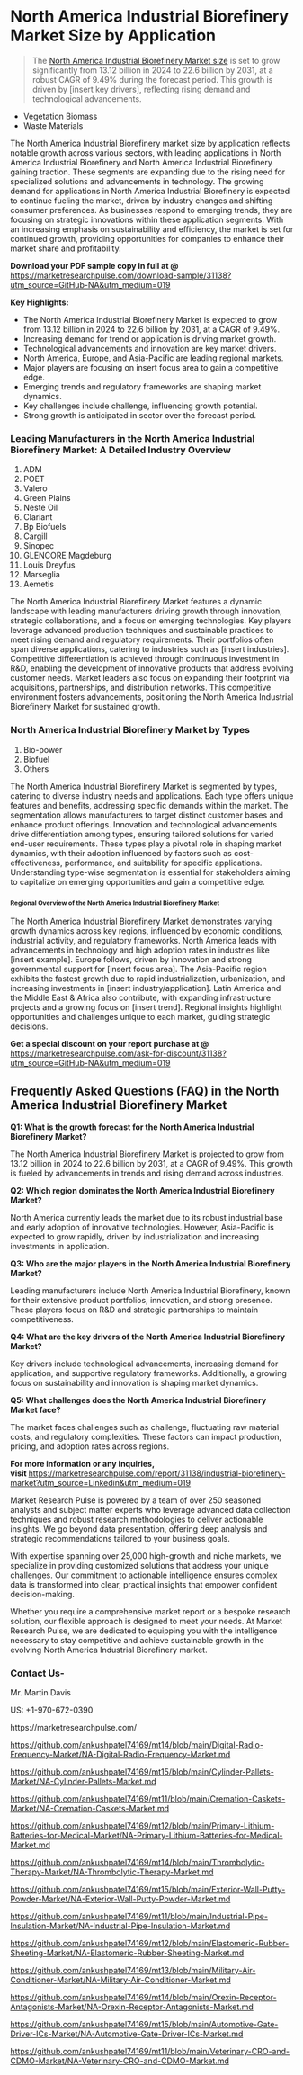 <h1>North America Industrial Biorefinery Market&nbsp;Size by Application</h1><blockquote><p>The <a href="https://marketresearchpulse.com/download-sample/31138?utm_source=GitHub-NA&amp;utm_medium=019">North America Industrial Biorefinery Market size</a> is set to grow significantly from 13.12 billion in 2024 to 22.6 billion by 2031, at a robust CAGR of 9.49% during the forecast period. This growth is driven by [insert key drivers], reflecting rising demand and technological advancements.</p></blockquote><ul><li>Vegetation Biomass<li> Waste Materials</li></ul><p>The North America Industrial Biorefinery market size by application reflects notable growth across various sectors, with leading applications in North America Industrial Biorefinery and North America Industrial Biorefinery gaining traction. These segments are expanding due to the rising need for specialized solutions and advancements in technology. The growing demand for applications in North America Industrial Biorefinery is expected to continue fueling the market, driven by industry changes and shifting consumer preferences. As businesses respond to emerging trends, they are focusing on strategic innovations within these application segments. With an increasing emphasis on sustainability and efficiency, the market is set for continued growth, providing opportunities for companies to enhance their market share and profitability.</p><p><strong>Download your PDF sample copy in full at @ </strong><a href="https://marketresearchpulse.com/download-sample/31138?utm_source=GitHub-NA&amp;utm_medium=019">https://marketresearchpulse.com/download-sample/31138?utm_source=GitHub-NA&amp;utm_medium=019</a></p><p><strong>Key Highlights: </strong></p><ul><li>The North America Industrial Biorefinery Market is expected to grow from 13.12 billion in 2024 to 22.6 billion by 2031, at a CAGR of 9.49%.</li><li>Increasing demand for trend or application is driving market growth.</li><li>Technological advancements and innovation are key market drivers.</li><li>North America, Europe, and Asia-Pacific are leading regional markets.</li><li>Major players are focusing on insert focus area to gain a competitive edge.</li><li>Emerging trends and regulatory frameworks are shaping market dynamics.</li><li>Key challenges include challenge, influencing growth potential.</li><li>Strong growth is anticipated in sector over the forecast period.</li></ul><h3>Leading Manufacturers in the North America Industrial Biorefinery Market: A Detailed Industry Overview</h3><ol><li>ADM</li><li>POET</li><li>Valero</li><li>Green Plains</li><li>Neste Oil</li><li>Clariant</li><li>Bp Biofuels</li><li>Cargill</li><li>Sinopec</li><li>GLENCORE Magdeburg</li><li>Louis Dreyfus</li><li>Marseglia</li><li>Aemetis</li></ol><div class="flex max-w-full flex-col flex-grow"><div class="min-h-8 text-message flex w-full flex-col items-end gap-2 whitespace-normal break-words [.text-message+&amp;]:mt-5" dir="auto" data-message-author-role="assistant" data-message-id="fd8432e4-4910-450d-b182-61b7bfb0a01f" data-message-model-slug="gpt-4o"><div class="flex w-full flex-col gap-1 empty:hidden first:pt-[3px]"><div class="markdown prose w-full break-words dark:prose-invert light"><p>The North America Industrial Biorefinery Market features a dynamic landscape with leading manufacturers driving growth through innovation, strategic collaborations, and a focus on emerging technologies. Key players leverage advanced production techniques and sustainable practices to meet rising demand and regulatory requirements. Their portfolios often span diverse applications, catering to industries such as [insert industries]. Competitive differentiation is achieved through continuous investment in R&amp;D, enabling the development of innovative products that address evolving customer needs. Market leaders also focus on expanding their footprint via acquisitions, partnerships, and distribution networks. This competitive environment fosters advancements, positioning the North America Industrial Biorefinery Market for sustained growth.</p></div></div></div></div><h3>North America Industrial Biorefinery Market by Types</h3><ol><li>Bio-power<li> Biofuel<li> Others</li></ol><div class="flex max-w-full flex-col flex-grow"><div class="min-h-8 text-message flex w-full flex-col items-end gap-2 whitespace-normal break-words [.text-message+&amp;]:mt-5" dir="auto" data-message-author-role="assistant" data-message-id="084470be-0bb7-4664-bddf-5156b4f41249" data-message-model-slug="gpt-4o-mini"><div class="flex w-full flex-col gap-1 empty:hidden first:pt-[3px]"><div class="markdown prose w-full break-words dark:prose-invert light"><p>The North America Industrial Biorefinery Market is segmented by types, catering to diverse industry needs and applications. Each type offers unique features and benefits, addressing specific demands within the market. The segmentation allows manufacturers to target distinct customer bases and enhance product offerings. Innovation and technological advancements drive differentiation among types, ensuring tailored solutions for varied end-user requirements. These types play a pivotal role in shaping market dynamics, with their adoption influenced by factors such as cost-effectiveness, performance, and suitability for specific applications. Understanding type-wise segmentation is essential for stakeholders aiming to capitalize on emerging opportunities and gain a competitive edge.</p></div></div></div></div><h3><span style="font-size: 11px;">Regional Overview of the North America Industrial Biorefinery Market</span></h3><div class="flex max-w-full flex-col flex-grow"><div class="min-h-8 text-message flex w-full flex-col items-end gap-2 whitespace-normal break-words [.text-message+&amp;]:mt-5" dir="auto" data-message-author-role="assistant" data-message-id="e9038762-ce64-4e30-91c9-9bd413514231" data-message-model-slug="gpt-4o-mini"><div class="flex w-full flex-col gap-1 empty:hidden first:pt-[3px]"><div class="markdown prose w-full break-words dark:prose-invert light"><p>The North America Industrial Biorefinery Market demonstrates varying growth dynamics across key regions, influenced by economic conditions, industrial activity, and regulatory frameworks. North America leads with advancements in technology and high adoption rates in industries like [insert example]. Europe follows, driven by innovation and strong governmental support for [insert focus area]. The Asia-Pacific region exhibits the fastest growth due to rapid industrialization, urbanization, and increasing investments in [insert industry/application]. Latin America and the Middle East &amp; Africa also contribute, with expanding infrastructure projects and a growing focus on [insert trend]. Regional insights highlight opportunities and challenges unique to each market, guiding strategic decisions.</p></div></div></div></div><p><strong>Get a special discount on your report purchase at @ </strong><a href="https://marketresearchpulse.com/ask-for-discount/31138?utm_source=GitHub-NA&amp;utm_medium=019">https://marketresearchpulse.com/ask-for-discount/31138?utm_source=GitHub-NA&amp;utm_medium=019</a></p><h2>Frequently Asked Questions (FAQ) in the North America Industrial Biorefinery Market</h2><p><strong>Q1: What is the growth forecast for the North America Industrial Biorefinery Market?</strong></p><p>The North America Industrial Biorefinery Market is projected to grow from 13.12 billion in 2024 to 22.6 billion by 2031, at a CAGR of 9.49%. This growth is fueled by advancements in trends and rising demand across industries.</p><p><strong>Q2: Which region dominates the North America Industrial Biorefinery Market?</strong></p><p>North America currently leads the market due to its robust industrial base and early adoption of innovative technologies. However, Asia-Pacific is expected to grow rapidly, driven by industrialization and increasing investments in application.</p><p><strong>Q3: Who are the major players in the North America Industrial Biorefinery Market?</strong></p><p>Leading manufacturers include North America Industrial Biorefinery, known for their extensive product portfolios, innovation, and strong presence. These players focus on R&amp;D and strategic partnerships to maintain competitiveness.</p><p><strong>Q4: What are the key drivers of the North America Industrial Biorefinery Market?</strong></p><p>Key drivers include technological advancements, increasing demand for application, and supportive regulatory frameworks. Additionally, a growing focus on sustainability and innovation is shaping market dynamics.</p><p><strong>Q5: What challenges does the North America Industrial Biorefinery Market face?</strong></p><p>The market faces challenges such as challenge, fluctuating raw material costs, and regulatory complexities. These factors can impact production, pricing, and adoption rates across regions.</p><p><strong>For more information or any inquiries, visit&nbsp;</strong><a href="https://marketresearchpulse.com/report/31138/industrial-biorefinery-market?utm_source=Linkedin&utm_medium=019">https://marketresearchpulse.com/report/31138/industrial-biorefinery-market?utm_source=Linkedin&utm_medium=019</a></p><p>Market Research Pulse is powered by a team of over 250 seasoned analysts and subject matter experts who leverage advanced data collection techniques and robust research methodologies to deliver actionable insights. We go beyond data presentation, offering deep analysis and strategic recommendations tailored to your business goals.</p><p>With expertise spanning over 25,000 high-growth and niche markets, we specialize in providing customized solutions that address your unique challenges. Our commitment to actionable intelligence ensures complex data is transformed into clear, practical insights that empower confident decision-making.</p><p>Whether you require a comprehensive market report or a bespoke research solution, our flexible approach is designed to meet your needs. At Market Research Pulse, we are dedicated to equipping you with the intelligence necessary to stay competitive and achieve sustainable growth in the evolving North America Industrial Biorefinery market.</p><h3><strong>Contact Us-</strong></h3><p>Mr. Martin Davis</p><p>US: +1-970-672-0390</p><p>https://marketresearchpulse.com/</p><p><a href="https://github.com/ankushpatel74169/mt14/blob/main/Digital-Radio-Frequency-Market/NA-Digital-Radio-Frequency-Market.md">https://github.com/ankushpatel74169/mt14/blob/main/Digital-Radio-Frequency-Market/NA-Digital-Radio-Frequency-Market.md</a></p><p><a href="https://github.com/ankushpatel74169/mt15/blob/main/Cylinder-Pallets-Market/NA-Cylinder-Pallets-Market.md">https://github.com/ankushpatel74169/mt15/blob/main/Cylinder-Pallets-Market/NA-Cylinder-Pallets-Market.md</a></p><p><a href="https://github.com/ankushpatel74169/mt11/blob/main/Cremation-Caskets-Market/NA-Cremation-Caskets-Market.md">https://github.com/ankushpatel74169/mt11/blob/main/Cremation-Caskets-Market/NA-Cremation-Caskets-Market.md</a></p><p><a href="https://github.com/ankushpatel74169/mt12/blob/main/Primary-Lithium-Batteries-for-Medical-Market/NA-Primary-Lithium-Batteries-for-Medical-Market.md">https://github.com/ankushpatel74169/mt12/blob/main/Primary-Lithium-Batteries-for-Medical-Market/NA-Primary-Lithium-Batteries-for-Medical-Market.md</a></p><p><a href="https://github.com/ankushpatel74169/mt14/blob/main/Thrombolytic-Therapy-Market/NA-Thrombolytic-Therapy-Market.md">https://github.com/ankushpatel74169/mt14/blob/main/Thrombolytic-Therapy-Market/NA-Thrombolytic-Therapy-Market.md</a></p><p><a href="https://github.com/ankushpatel74169/mt15/blob/main/Exterior-Wall-Putty-Powder-Market/NA-Exterior-Wall-Putty-Powder-Market.md">https://github.com/ankushpatel74169/mt15/blob/main/Exterior-Wall-Putty-Powder-Market/NA-Exterior-Wall-Putty-Powder-Market.md</a></p><p><a href="https://github.com/ankushpatel74169/mt11/blob/main/Industrial-Pipe-Insulation-Market/NA-Industrial-Pipe-Insulation-Market.md">https://github.com/ankushpatel74169/mt11/blob/main/Industrial-Pipe-Insulation-Market/NA-Industrial-Pipe-Insulation-Market.md</a></p><p><a href="https://github.com/ankushpatel74169/mt12/blob/main/Elastomeric-Rubber-Sheeting-Market/NA-Elastomeric-Rubber-Sheeting-Market.md">https://github.com/ankushpatel74169/mt12/blob/main/Elastomeric-Rubber-Sheeting-Market/NA-Elastomeric-Rubber-Sheeting-Market.md</a></p><p><a href="https://github.com/ankushpatel74169/mt13/blob/main/Military-Air-Conditioner-Market/NA-Military-Air-Conditioner-Market.md">https://github.com/ankushpatel74169/mt13/blob/main/Military-Air-Conditioner-Market/NA-Military-Air-Conditioner-Market.md</a></p><p><a href="https://github.com/ankushpatel74169/mt14/blob/main/Orexin-Receptor-Antagonists-Market/NA-Orexin-Receptor-Antagonists-Market.md">https://github.com/ankushpatel74169/mt14/blob/main/Orexin-Receptor-Antagonists-Market/NA-Orexin-Receptor-Antagonists-Market.md</a></p><p><a href="https://github.com/ankushpatel74169/mt15/blob/main/Automotive-Gate-Driver-ICs-Market/NA-Automotive-Gate-Driver-ICs-Market.md">https://github.com/ankushpatel74169/mt15/blob/main/Automotive-Gate-Driver-ICs-Market/NA-Automotive-Gate-Driver-ICs-Market.md</a></p><p><a href="https://github.com/ankushpatel74169/mt11/blob/main/Veterinary-CRO-and-CDMO-Market/NA-Veterinary-CRO-and-CDMO-Market.md">https://github.com/ankushpatel74169/mt11/blob/main/Veterinary-CRO-and-CDMO-Market/NA-Veterinary-CRO-and-CDMO-Market.md</a></p>

